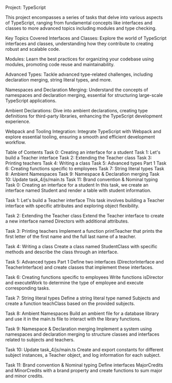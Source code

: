 Project: TypeScript


This project encompasses a series of tasks that delve into various aspects of TypeScript, ranging from fundamental concepts like interfaces and classes to more advanced topics including modules and type checking.


Key Topics Covered
Interfaces and Classes: Explore the world of TypeScript interfaces and classes, understanding how they contribute to creating robust and scalable code.

Modules: Learn the best practices for organizing your codebase using modules, promoting code reuse and maintainability.

Advanced Types: Tackle advanced type-related challenges, including declaration merging, string literal types, and more.

Namespaces and Declaration Merging: Understand the concepts of namespaces and declaration merging, essential for structuring large-scale TypeScript applications.

Ambient Declarations: Dive into ambient declarations, creating type definitions for third-party libraries, enhancing the TypeScript development experience.

Webpack and Tooling Integration: Integrate TypeScript with Webpack and explore essential tooling, ensuring a smooth and efficient development workflow.


Table of Contents
Task 0: Creating an interface for a student
Task 1: Let's build a Teacher interface
Task 2: Extending the Teacher class
Task 3: Printing teachers
Task 4: Writing a class
Task 5: Advanced types Part 1
Task 6: Creating functions specific to employees
Task 7: String literal types
Task 8: Ambient Namespaces
Task 9: Namespace & Declaration merging
Task 10: Update task_4/js/main.ts
Task 11: Brand convention & Nominal typing
Task 0: Creating an interface for a student <a name="task-0"></a>
In this task, we create an interface named Student and render a table with student information.

Task 1: Let's build a Teacher interface <a name="task-1"></a>
This task involves building a Teacher interface with specific attributes and exploring object flexibility.

Task 2: Extending the Teacher class <a name="task-2"></a>
Extend the Teacher interface to create a new interface named Directors with additional attributes.

Task 3: Printing teachers <a name="task-3"></a>
Implement a function printTeacher that prints the first letter of the first name and the full last name of a teacher.

Task 4: Writing a class <a name="task-4"></a>
Create a class named StudentClass with specific methods and describe the class through an interface.

Task 5: Advanced types Part 1 <a name="task-5"></a>
Define two interfaces (DirectorInterface and TeacherInterface) and create classes that implement these interfaces.

Task 6: Creating functions specific to employees <a name="task-6"></a>
Write functions isDirector and executeWork to determine the type of employee and execute corresponding tasks.

Task 7: String literal types <a name="task-7"></a>
Define a string literal type named Subjects and create a function teachClass based on the provided subjects.

Task 8: Ambient Namespaces <a name="task-8"></a>
Build an ambient file for a database library and use it in the main.ts file to interact with the library functions.

Task 9: Namespace & Declaration merging <a name="task-9"></a>
Implement a system using namespaces and declaration merging to structure classes and interfaces related to subjects and teachers.

Task 10: Update task_4/js/main.ts <a name="task-10"></a>
Create and export constants for different subject instances, a Teacher object, and log information for each subject.

Task 11: Brand convention & Nominal typing <a name="task-11"></a>
Define interfaces MajorCredits and MinorCredits with a brand property and create functions to sum major and minor credits.

